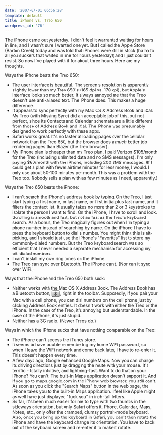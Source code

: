 ```yaml
---
date: '2007-07-01 05:56:28'
template: default
title: iPhone vs. Treo 650
wordpress_id: '76'
---
```


The iPhone came out yesterday. I didn't feel it warranted waiting for hours in line, and I wasn't sure I wanted one yet. But I called the Apple Store (Barton Creek) today and was told that iPhones were still in stock (ha ha to all you suckers that waited in line for hours yesterday!) and I just couldn't resist. So now I've played with it for about three hours. Here are my thoughts.

<p>Ways the iPhone beats the Treo 650:<ul>	<li>The user interface is beautiful. The screen's resolution is apparently slightly lower than my Treo 650's (165 dpi vs. 178 dpi), but Apple's interface looks so much better. It always annoyed me that the Treo doesn't use anti-aliased text. The iPhone does. This makes a huge difference.</li>	<li>It appears to sync perfectly with my Mac OS X Address Book and iCal. My Treo (with Missing Sync) did an acceptable job of this, but not perfect, since its Contacts and Calendar schemata are a little different from those of Address Book and iCal. The iPhone was presumably designed to work perfectly with these apps.</li>	<li>Safari works great. It's no faster at loading pages over the cellular network than the Treo 650, but the browser does a <span class="Apple-style-span" style="font-style:italic;">much</span> better job rendering pages than Blazer (the Treo browser).</li>	<li>My iPhone plan is cheaper than my Treo plan. I paid Verizon $105/month for the Treo (including unlimited data and no SMS messages). I'm only paying $60/month with the iPhone, including 200 SMS messages. (If I could get a plan with fewer airtime minutes for less money, I would. I only use about 50-100 minutes per month. This was a problem with the Treo too. Nobody sells a plan with as few minutes as I need, apparently.)</li></ul>Ways the Treo 650 beats the iPhone: <ul>	<li>I can't search the iPhone's address book by typing. On the Treo, I just start typing a first name, or last name, or first initial plus last name, and it filters the contact list. It usually takes no more than 2 or 3 keystrokes to isolate the person I want to find. On the iPhone, I have to scroll and look. Scrolling is smooth and fast, but not as fast as the Treo's keyboard search. As a bonus, the Treo magically figures out when I'm typing a phone number instead of searching by name. On the iPhone I have to press the keyboard button to dial a number. You might think this is nit-picking, and I should just use the iPhone's "Favorites" list to store my commonly-dialed numbers. But the Treo keyboard search was so efficient that I never needed a separate mechanism for accessing my oft-dialed numbers.</li>	<li>I can't install my own ring tones on the iPhone.</li>	<li>The Treo can sync over Bluetooth. The iPhone can't. (Nor can it sync over WiFi.)</li></ul>Ways that the iPhone and the Treo 650 both suck:<ul>	<li>Neither works with the Mac OS X Address Book. The Address Book has a Bluetooth button, <img src="btdisconnected.png" style="vertical-align:middle" alt="Address Book Bluetooth button" height="23" width="28" />, right in the toolbar. Supposedly, if you pair your Mac with a cell phone, you can dial numbers on the cell phone just by clicking Address Book entries. It doesn't work with either the Treo or the iPhone. In the case of the Treo, it's annoying but understandable. In the case of the iPhone, it's just stupid.</li>	<li>Neither has a 3G radio. (Newer Treos do.)</li></ul>Ways in which the iPhone sucks that have nothing comparable on the Treo:<ul>	<li>The iPhone can't access the iTunes store.</li>	<li>It seems to have trouble remembering my home WiFi password, so when I leave the WiFi network and come back later, I have to re-enter it. This doesn't happen every time.</li>	<li>A few days ago, Google enhanced Google Maps. Now you can change its driving directions just by dragging the route with your mouse. It's terrific - totally intuitive, and lightning-fast. Want to do that on your iPhone? You can't. The built-in Maps application doesn't support it. And if you go to maps.google.com in the iPhone web browser, you <em>still</em> can't. As soon as you click the "Search Maps" button in the web page, the iPhone takes you to the built-in Maps application. I feel like Apple might as well have just displayed "fuck you" in inch-tall letters.</li>	<li>So far, it's been much easier for me to type with two thumbs in the sideways orientation, but only Safari offers it. Phone, Calendar, Maps, Notes, etc., only offer the cramped, clumsy portrait-mode keyboard. Also, once you bring up the keyboard in Safari, you can't then rotate the iPhone and have the keyboard change its orientation. You have to back out of the keyboard screen and re-enter it to make it rotate.</li></ul>
